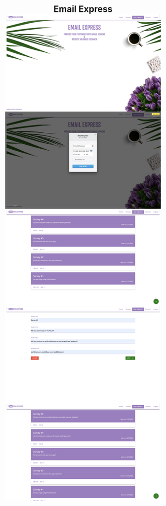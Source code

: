 <div align=center>
    <h1 align=center>
        Email Express
        <br>
        <img align=center src="https://github.com/neekyo/Email-Express/blob/master/client/src/assets/preview1.png">
        <br>
        <img align=center src="https://github.com/neekyo/Email-Express/blob/master/client/src/assets/preview2.png">
        <br>
        <img align=center src="https://github.com/neekyo/Email-Express/blob/master/client/src/assets/preview3.png">
        <br>
        <img align=center src="https://github.com/neekyo/Email-Express/blob/master/client/src/assets/preview4.png">
        <br>
        <img align=center src="https://github.com/neekyo/Email-Express/blob/master/client/src/assets/preview5.png">
    </h1>
</div>
